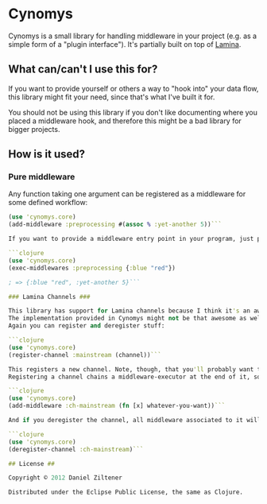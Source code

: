 Cynomys
=======

Cynomys is a small library for handling middleware in your project (e.g. as a simple form of a "plugin interface"). It's partially built on top of [Lamina](http://github.com/ztellman/lamina).

## What can/can't I use this for? ##

If you want to provide yourself or others a way to "hook into" your data flow, this library might fit your need, since that's what I've built it for.

You should not be using this library if you don't like documenting where you placed a middleware hook, and therefore this might be a bad library for bigger projects.

## How is it used? ##

### Pure middleware ###

Any function taking one argument can be registered as a middleware for some defined workflow:

```clojure
(use 'cynomys.core)
(add-middleware :preprocessing #(assoc % :yet-another 5))```

If you want to provide a middleware entry point in your program, just pass your dataset to the middleware manager (only one argument is allowed right now):

```clojure
(use 'cynomys.core)
(exec-middlewares :preprocessing {:blue "red"})

; => {:blue "red", :yet-another 5}```

### Lamina Channels ###

This library has support for Lamina channels because I think it's an awesome implementation of a simple-yet-awesome concept.
The implementation provided in Cynomys might not be that awesome as well, but it's simple enough.
Again you can register and deregister stuff:

```clojure
(use 'cynomys.core)
(register-channel :mainstream (channel))```

This registers a new channel. Note, though, that you'll probably want to reference that channel from somewhere, or it will only consume memory and middleware.
Registering a channel chains a middleware-executor at the end of it, so chose wisely where you want to chain your stuff in. The middleware executor will execute middleware saved under the :ch-channelname keyword:

```clojure
(use 'cynomys.core)
(add-middleware :ch-mainstream (fn [x] whatever-you-want))```

And if you deregister the channel, all middleware associated to it will be wiped, your channel closed and everything explodes into a cloud of bits and bytes:

```clojure
(use 'cynomys.core)
(deregister-channel :ch-mainstream)```

## License ##

Copyright © 2012 Daniel Ziltener

Distributed under the Eclipse Public License, the same as Clojure.
